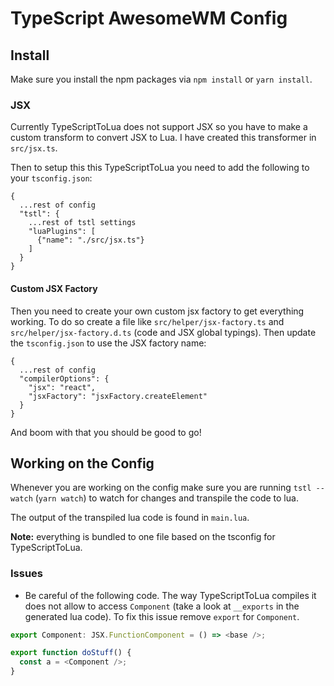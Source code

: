 # TypeScript AwesomeWM Config

## Install

Make sure you install the npm packages via `npm install` or `yarn install`.

### JSX

Currently TypeScriptToLua does not support JSX so you have to make a custom transform to convert JSX
to Lua. I have created this transformer in `src/jsx.ts`.

Then to setup this this TypeScriptToLua you need to add the following to your `tsconfig.json`:

```
{
  ...rest of config
  "tstl": {
    ...rest of tstl settings
    "luaPlugins": [
      {"name": "./src/jsx.ts"}
    ]
  }
}
```

#### Custom JSX Factory

Then you need to create your own custom jsx factory to get everything working. To do so create a
file like `src/helper/jsx-factory.ts` and `src/helper/jsx-factory.d.ts` (code and JSX global
typings). Then update the `tsconfig.json` to use the JSX factory name:

```
{
  ...rest of config
  "compilerOptions": {
    "jsx": "react",
    "jsxFactory": "jsxFactory.createElement"
  }
}
```

And boom with that you should be good to go!

## Working on the Config

Whenever you are working on the config make sure you are running `tstl --watch` (`yarn watch`) to
watch for changes and transpile the code to lua.

The output of the transpiled lua code is found in `main.lua`.

**Note:** everything is bundled to one file based on the tsconfig for TypeScriptToLua.

### Issues

- Be careful of the following code. The way TypeScriptToLua compiles it does not allow to access
  `Component` (take a look at `__exports` in the generated lua code). To fix this issue remove
  `export` for `Component`.

```typescript
export Component: JSX.FunctionComponent = () => <base />;

export function doStuff() {
  const a = <Component />;
}
```
